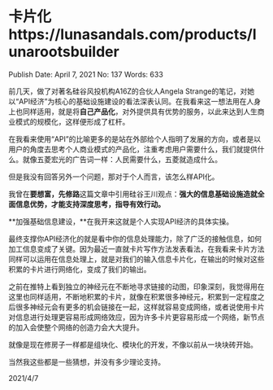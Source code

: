 # 卡片化https://lunasandals.com/products/lunarootsbuilder

Publish Date: April 7, 2021
No: 137
Words: 633

前几天，做了对著名硅谷风投机构A16Z的合伙人Angela Strange的笔记，对她以“API经济”为核心的基础设施建设的看法深表认同。在我看来这一想法用在人身上也同样适用，就是将**自己产品化**，对外提供具有优势的服务，以此来达到人生商业模式的规模化，这样便形成了杠杆。

在我看来使用“API”的比喻更多的是站在外部给个人指明了发展的方向，或者是以用户的角度去思考个人商业模式的产品化，注重考虑用户需要什么，我们就提供什么。就像五菱宏光的广告词一样：人民需要什么，五菱就造成什么。

但是我没有回答另外一个问题，那对于个人而言，该怎么样API化。

我曾在**要想富，先修路**这篇文章中引用硅谷王川观点：**强大的信息基础设施造就全面信息优势，才能支持深度思考，指导有效行动。**

**加强基础信息建设，**在我开来这就是个人实现API经济的具体实操。

最终支撑你API经济化的就是看中你的信息处理能力，除了广泛的接触信息，如何加工信息变成了关键。因为最近一直就卡片写作方法发表看法，在我看来卡片方法同样可以运用在信息处理上，就是对我们的输入信息卡片化，在输出的时候对这些积累的卡片进行网络化，变成了我们的输出。

之前在推特上看到独立的神经元在不断地寻求链接的动图，印象深刻，我觉得用在这里也同样适用，不断地积累的卡片，就像在积累很多神经元，积累到一定程度之后很多神经元会有更多的机会链接在一起，这样就容易变成网络，或者说使用卡片对信息进行处理更容易形成网络效应，因为许多卡片更容易形成一个网络，新节点的加入会使整个网络的创造力会大大提升。

就像是现在修房子一样都是组块化、模块化的开发，不像以前从一块块砖开始。

当然我这些都是一些猜想，并没有多少理论支持。

2021/4/7